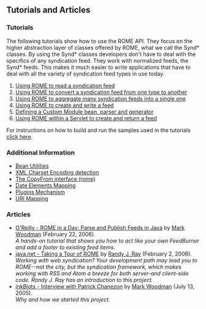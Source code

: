 ## Tutorials and Articles

### Tutorials

The following tutorials show how to use the ROME API. They focus on the
higher abstraction layer of classes offered by ROME, what we call the
Synd\* classes. By using the Synd\* classes developers don\'t have to
deal with the specifics of any syndication feed. They work with
normalized feeds, the Synd\* feeds. This makes it much easier to write
applications that have to deal with all the variety of syndication feed
types in use today.

1.  [Using ROME to read a syndication
    feed](./RssAndAtOMUtilitiEsROMEV0.5TutorialUsingROMEToReadASyndicationFeed.html)
2.  [Using ROME to convert a syndication feed from one type to
    another](./RssAndAtOMUtilitiEsROMEV0.5TutorialUsingROMEToConvertASyndicationFeedFromOneTypeToAnother.html)
3.  [Using ROME to aggregate many syndication feeds into a single
    one](./RssAndAtOMUtilitiEsROMEV0.5TutorialUsingROMEToAggregateManySyndicationFeedsIntoASingleOne.html)
4.  [Using ROME to create and write a
    feed](./RssAndAtOMUtilitiEsROMEV0.5TutorialUsingROMEToCreateAndWriteASyndicationFeed.html)
5.  [Defining a Custom Module bean, parser and
    generator](./RssAndAtOMUtilitiEsROMEV0.5TutorialDefiningACustomModuleBeanParserAndGenerator.html)
6.  [Using ROME within a Servlet to create and return a
    feed](./RssAndAtOMUtilitiEsROMEV0.5TutorialUsingROMEWithinAServletToCreateAndReturnAFeed.html)

For instructions on how to build and run the samples used in the
tutorials [click
here](./RssAndAtOMUtilitiEsROMEV0.5HowToBuildAndRunTheTutorialsSampleCode.html).

### Additional Information

-   [Bean
    Utilities](./UnderstandingRssAndAtOMUtilitiEsROMEBeanUtilities.html)
-   [XML Charset Encoding
    detection](./XMLCharsetEncodingDetectionHowRssAndAtOMUtilitiEsROMEHelpsGettingTheRightCharsetEncoding.html)
-   [The CopyFrom interface (rome)](./TheCopyFromInterface.html)
-   [Date Elements
    Mapping](./FeedsDateElementsMappingToSyndFeedAndSyndEntry.html)
-   [Plugins Mechanism](./RssAndAtOMUtilitiEsROMEPluginsMechanism.html)
-   [URI
    Mapping](./FeedAndEntryURIMappingHowSyndFeedAndSyndEntryUriPropertiesMapToRSSAndAtomElements.html)

### Articles

-   [O\'Reilly - ROME in a Day: Parse and Publish Feeds in
    Java](http://www.xml.com/pub/a/2006/02/22/rome-parse-publish-rss-atom-feeds-java.html)
    by [Mark Woodman](http://markwoodman.com/) (February
    22, 2006).\
    *A hands-on tutorial that shows you how to act like your own
    FeedBurner and add a footer to existing feed items.*
-   [java.net - Taking a Tour of
    ROME](http://today.java.net/pub/a/today/2006/02/02/tour-of-rome.html)
    by [Randy J. Ray](http://www.rjray.org/) (February 2,
    2006).\
    *Working with web syndication? Your development path may lead you to
    ROME\--not the city, but the syndication framework, which makes
    working with RSS and Atom a breeze for both server-and client-side
    code. Randy J. Ray has an introduction to this project.*
-   [inkBlots - Interview with Patrick
    Chanezon](http://inkblots.markwoodman.com/rss-diaries/patrick-chanezon)
    by [Mark Woodman](http://markwoodman.com/) (July 13,
    2005).\
    *Why and how we started this project.*
